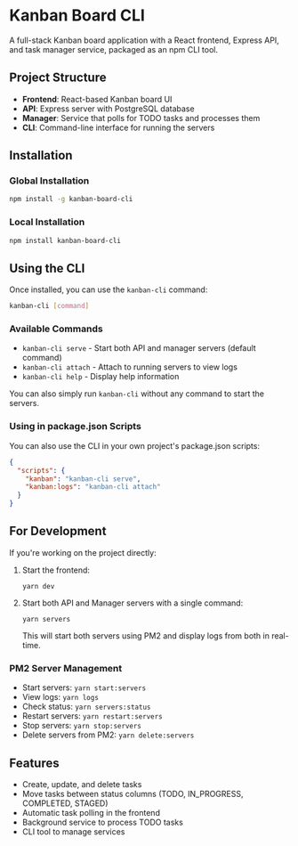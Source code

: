 # Kanban Board CLI

A full-stack Kanban board application with a React frontend, Express API, and task manager service, packaged as an npm CLI tool.

## Project Structure

- **Frontend**: React-based Kanban board UI
- **API**: Express server with PostgreSQL database
- **Manager**: Service that polls for TODO tasks and processes them
- **CLI**: Command-line interface for running the servers

## Installation

### Global Installation

```bash
npm install -g kanban-board-cli
```

### Local Installation

```bash
npm install kanban-board-cli
```

## Using the CLI

Once installed, you can use the `kanban-cli` command:

```bash
kanban-cli [command]
```

### Available Commands

- `kanban-cli serve` - Start both API and manager servers (default command)
- `kanban-cli attach` - Attach to running servers to view logs
- `kanban-cli help` - Display help information

You can also simply run `kanban-cli` without any command to start the servers.

### Using in package.json Scripts

You can also use the CLI in your own project's package.json scripts:

```json
{
  "scripts": {
    "kanban": "kanban-cli serve",
    "kanban:logs": "kanban-cli attach"
  }
}
```

## For Development

If you're working on the project directly:

1. Start the frontend:
   ```
   yarn dev
   ```

2. Start both API and Manager servers with a single command:
   ```
   yarn servers
   ```
   This will start both servers using PM2 and display logs from both in real-time.

### PM2 Server Management

- Start servers: `yarn start:servers`
- View logs: `yarn logs`
- Check status: `yarn servers:status`
- Restart servers: `yarn restart:servers`
- Stop servers: `yarn stop:servers`
- Delete servers from PM2: `yarn delete:servers`

## Features

- Create, update, and delete tasks
- Move tasks between status columns (TODO, IN_PROGRESS, COMPLETED, STAGED)
- Automatic task polling in the frontend
- Background service to process TODO tasks
- CLI tool to manage services